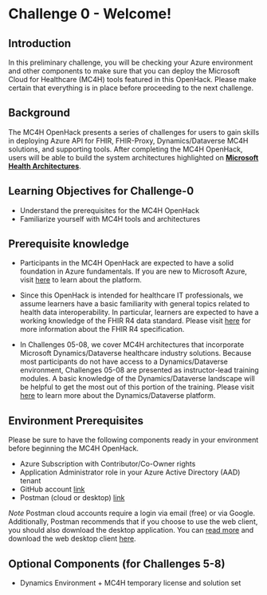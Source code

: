 # Challenge 0 - Welcome!

## Introduction 
In this preliminary challenge, you will be checking your Azure environment and other components to make sure that you can deploy the Microsoft Cloud for Healthcare (MC4H) tools featured in this OpenHack. Please make certain that everything is in place before proceeding to the next challenge.

## Background 
The MC4H OpenHack presents a series of challenges for users to gain skills in deploying Azure API for FHIR, FHIR-Proxy, Dynamics/Dataverse MC4H solutions, and supporting tools. After completing the MC4H OpenHack, users will be able to build the system architectures highlighted on __[Microsoft Health Architectures](https://microsoft.github.io/health-architectures/)__.
 
## Learning Objectives for Challenge-0
+ Understand the prerequisites for the MC4H OpenHack
+ Familiarize yourself with MC4H tools and architectures

## Prerequisite knowledge

+ Participants in the MC4H OpenHack are expected to have a solid foundation in Azure fundamentals. If you are new to Microsoft Azure, visit [here](https://docs.microsoft.com/en-us/learn/paths/az-900-describe-cloud-concepts/) to learn about the platform.

+ Since this OpenHack is intended for healthcare IT professionals, we assume learners have a basic familiarity with general topics related to health data interoperability. In particular, learners are expected to have a working knowledge of the FHIR R4 data standard. Please visit [here](https://hl7.org/fhir/R4/) for more information about the FHIR R4 specification.

+ In Challenges 05-08, we cover MC4H architectures that incorporate Microsoft Dynamics/Dataverse healthcare industry solutions. Because most participants do not have access to a Dynamics/Dataverse environment, Challenges 05-08 are presented as instructor-lead training modules. A basic knowledge of the Dynamics/Dataverse landscape will be helpful to get the most out of this portion of the training. Please visit [here](https://powerplatform.microsoft.com/en-us/dataverse/) to learn more about the Dynamics/Dataverse platform.

## Environment Prerequisites
Please be sure to have the following components ready in your environment before beginning the MC4H OpenHack.

+ Azure Subscription with Contributor/Co-Owner rights
+ Application Administrator role in your Azure Active Directory (AAD) tenant
+ GitHub account [link](https://github.com/)
+ Postman (cloud or desktop) [link](https://www.postman.com/)

_Note_ Postman cloud accounts require a login via email (free) or via Google.  Additionally, Postman recommends that if you choose to use the web client, you should also download the desktop application. You can [read more](https://www.postman.com/downloads/?utm_source=postman-home) and download the web desktop client [here](https://www.postman.com/downloads/?utm_source=postman-home).

## Optional Components (for Challenges 5-8)
+ Dynamics Environment + MC4H temporary license and solution set
